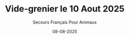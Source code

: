 ---
title: "Vide-grenier le 10 Aout 2025"
slug: "vide-grenier"
date: "08-08-2025"
author: "Secours Français Pour Animaux"
image: "/vide_grenier.jpg"
text1: |
  L'association exposera pour le vide grenier de Maizilly à partir de 5h du matin.
  Vous trouverez de tout, bibelot, vaisselle, livre, jouets, des articles pour animaux, des bijoux.
text2: |
  Vous pourrez également en profiter pour visiter librement les animaux de la structure pédagogique et soutenir notre association en adhèrent pour seulement 5€ au lieu de 10€.
text3: |
  Vous pourrez également en profiter pour voir les chatons à l'adoption.
text4: |
text5: |
  Rejoignez le Secours Français pour Animaux.
text6: |
---